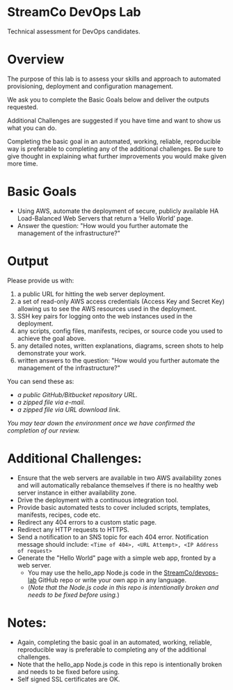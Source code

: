 StreamCo DevOps Lab
==========

Technical assessment for DevOps candidates.


Overview
==========

The purpose of this lab is to assess your skills and approach to automated provisioning, deployment and configuration management.

We ask you to complete the Basic Goals below and deliver the outputs requested.

Additional Challenges are suggested if you have time and want to show us what you can do.

Completing the basic goal in an automated, working, reliable, reproducible way is preferable to completing any of the additional challenges.  Be sure to give thought in explaining what further improvements you would make given more time.


Basic Goals
==========

* Using AWS, automate the deployment of secure, publicly available HA Load-Balanced Web Servers that return a ‘Hello World’ page.
* Answer the question: "How would you further automate the management of the infrastructure?"


Output
==========

Please provide us with:

1. a public URL for hitting the web server deployment.
2. a set of read-only AWS access credentials (Access Key and Secret Key) allowing us to see the AWS resources used in the deployment.
3. SSH key pairs for logging onto the web instances used in the deployment.
4. any scripts, config files, manifests, recipes, or source code you used to achieve the goal above.
5. any detailed notes, written explanations, diagrams, screen shots to help demonstrate your work.
6. written answers to the question: "How would you further automate the management of the infrastructure?"

You can send these as:

* *a public GitHub/Bitbucket repository URL.*
* *a zipped file via e-mail.*
* *a zipped file via URL download link.*

*You may tear down the environment once we have confirmed the completion of our review.*


Additional Challenges:
==========

* Ensure that the web servers are available in two AWS availability zones and will automatically rebalance themselves if there is no healthy web server instance in either availability zone.
* Drive the deployment with a continuous integration tool.
* Provide basic automated tests to cover included scripts, templates, manifests, recipes, code etc.
* Redirect any 404 errors to a custom static page.
* Redirect any HTTP requests to HTTPS.
* Send a notification to an SNS topic for each 404 error. Notification message should include: `<Time of 404>, <URL Attempt>, <IP Address of request>`
* Generate the "Hello World" page with a simple web app, fronted by a web server.
    * You may use the hello_app Node.js code in the [StreamCo/devops-lab](https://github.com/StreamCo/devops-lab) GitHub repo or write your own app in any language.
    * (*Note that the Node.js code in this repo is intentionally broken and needs to be fixed before using.*)


Notes:
==========

* Again, completing the basic goal in an automated, working, reliable, reproducible way is preferable to completing any of the additional challenges.
* Note that the hello_app Node.js code in this repo is intentionally broken and needs to be fixed before using.
* Self signed SSL certificates are OK.

